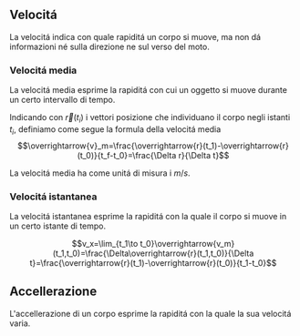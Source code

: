 ## Velocitá
La velocitá indica con quale rapiditá un corpo si muove, ma non dá informazioni né sulla direzione ne sul verso del moto.

### Velocitá media
La velocitá media esprime la rapiditá con cui un oggetto si muove durante un certo intervallo di tempo.

Indicando con $\overrightarrow{r}(t_i)$ i vettori posizione che individuano il corpo negli istanti $t_i$, definiamo come segue la formula della velocitá media  
$$\overrightarrow{v}_m=\frac{\overrightarrow{r}(t_1)-\overrightarrow{r}(t_0)}{t_f-t_0}=\frac{\Delta r}{\Delta t}$$

La velocitá media ha come unitá di misura i $m/s$.

### Velocitá istantanea
La velocitá istantanea esprime la rapiditá con la quale il corpo si muove in un certo istante di tempo.

$$v_x=\lim_{t_1\to t_0}\overrightarrow{v_m}(t_1,t_0)=\frac{\Delta\overrightarrow{r}(t_1,t_0)}{\Delta t}=\frac{\overrightarrow{r}(t_1)-\overrightarrow{r}(t_0)}{t_1-t_0}$$

## Accellerazione
L'accellerazione di un corpo esprime la rapiditá con la quale la sua velocitá varia.

